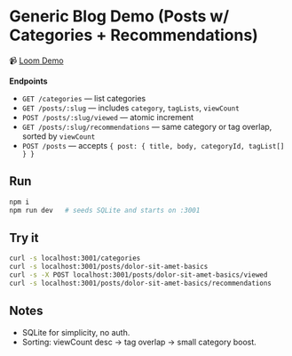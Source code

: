 # Generic Blog Demo (Posts w/ Categories + Recommendations)

📹 [Loom Demo](https://www.loom.com/share/e76701cd198e4aab876ad3d233a06780?sid=d5bd796d-58ee-4ff4-a6c2-6f5c6479c0b9)

**Endpoints**

- `GET /categories` — list categories
- `GET /posts/:slug` — includes `category`, `tagLists`, `viewCount`
- `POST /posts/:slug/viewed` — atomic increment
- `GET /posts/:slug/recommendations` — same category or tag overlap, sorted by `viewCount`
- `POST /posts` — accepts `{ post: { title, body, categoryId, tagList[] } }`

## Run

```bash
npm i
npm run dev   # seeds SQLite and starts on :3001
```

## Try it

```bash
curl -s localhost:3001/categories
curl -s localhost:3001/posts/dolor-sit-amet-basics
curl -s -X POST localhost:3001/posts/dolor-sit-amet-basics/viewed
curl -s localhost:3001/posts/dolor-sit-amet-basics/recommendations
```

## Notes

- SQLite for simplicity, no auth.
- Sorting: viewCount desc → tag overlap → small category boost.
